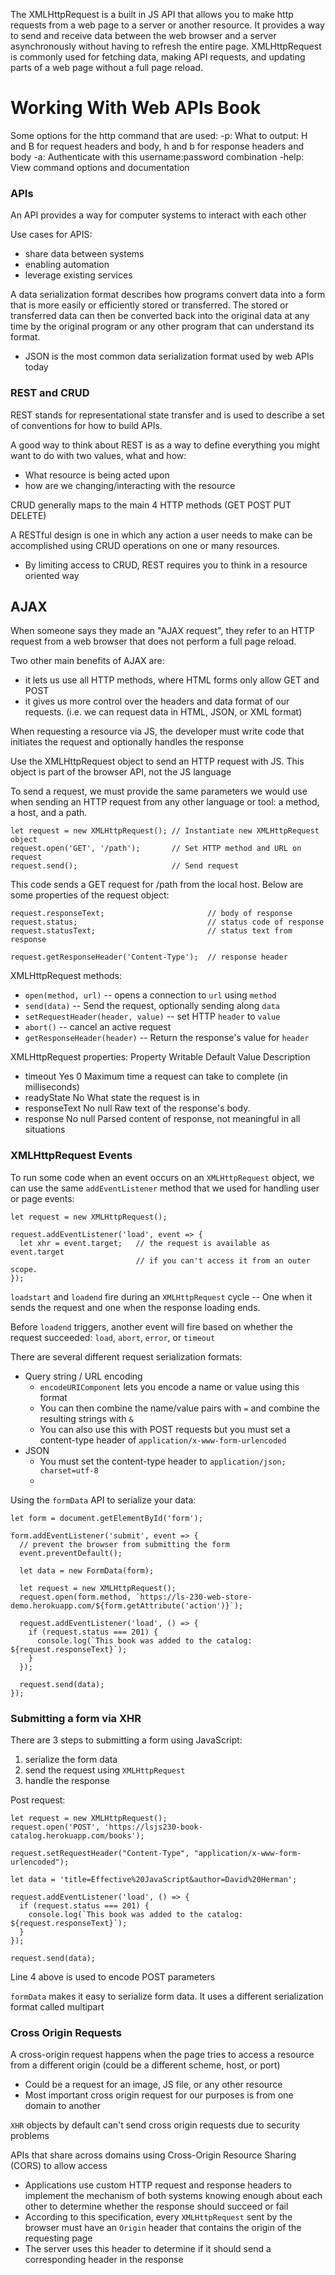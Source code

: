The XMLHttpRequest is a built in JS API that allows you to make http requests from a web page to a server or another resource. It provides a way to send and receive data between the web browser and a server asynchronously without having to refresh the entire page. XMLHttpRequest is commonly used for fetching data, making API requests, and updating parts of a web page without a full page reload.

# Working With Web APIs Book
Some options for the http command that are used:
-p: What to output: H and B for request headers and body, h and b for response headers and body
-a: Authenticate with this username:password combination
-help: View command options and documentation

### APIs
An API provides a way for computer systems to interact with each other

Use cases for APIS:
 - share data between systems
 - enabling automation
 - leverage existing services

A data serialization format describes how programs convert data into a form that is more easily or efficiently stored or transferred. The stored or transferred data can then be converted back into the original data at any time by the original program or any other program that can understand its format.
 - JSON is the most common data serialization format used by web APIs today

### REST and CRUD
REST stands for representational state transfer and is used to describe a set of conventions for how to build APIs.

A good way to think about REST is as a way to define everything you might want to do with two values, what and how:
 - What resource is being acted upon
 - how are we changing/interacting with the resource

CRUD generally maps to the main 4 HTTP methods (GET POST PUT DELETE)

A RESTful design is one in which any action a user needs to make can be accomplished using CRUD operations on one or many resources. 
 - By limiting access to CRUD, REST requires you to think in a resource oriented way



## AJAX
When someone says they made an "AJAX request", they refer to an HTTP request from a web browser that does not perform a full page reload.

Two other main benefits of AJAX are:
 - it lets us use all HTTP methods, where HTML forms only allow GET and POST
 - it gives us more control over the headers and data format of our requests. (i.e. we can request data in HTML, JSON, or XML format)

When requesting a resource via JS, the developer must write code that initiates the request and optionally handles the response

Use the XMLHttpRequest object to send an HTTP request with JS. This object is part of the browser API, not the JS language

To send a request, we must provide the same parameters we would use when sending an HTTP request from any other language or tool: a method, a host, and a path.
```JS
let request = new XMLHttpRequest(); // Instantiate new XMLHttpRequest object
request.open('GET', '/path');       // Set HTTP method and URL on request
request.send();                     // Send request
```
This code sends a GET request for /path from the local host. Below are some properties of the request object:
```JS
request.responseText;                       // body of response
request.status;                             // status code of response
request.statusText;                         // status text from response

request.getResponseHeader('Content-Type');  // response header
```

XMLHttpRequest methods:
 - `open(method, url)` -- opens a connection to `url` using `method`
 - `send(data)` -- Send the request, optionally sending along `data`
 - `setRequestHeader(header, value)` -- set HTTP `header` to `value`
 - `abort()` -- cancel an active request
 - `getResponseHeader(header)` -- Return the response's value for `header`

XMLHttpRequest properties:
Property	      Writable	Default Value	Description
- timeout	      Yes	      0	           Maximum time a request can take to complete (in milliseconds)
- readyState	  No		                 What state the request is in
- responseText	No	      null         Raw text of the response's body.
- response	    No	      null	       Parsed content of response, not meaningful in all situations

### XMLHttpRequest Events

To run some code when an event occurs on an `XMLHttpRequest` object, we can use the same `addEventListener` method that we used for handling user or page events:

```JS
let request = new XMLHttpRequest();

request.addEventListener('load', event => {
  let xhr = event.target;   // the request is available as event.target
                            // if you can't access it from an outer scope.
});
```
`loadstart` and `loadend` fire during an `XMLHttpRequest` cycle -- One when it sends the request and one when the response loading ends.

Before `loadend` triggers, another event will fire based on whether the request succeeded: `load`, `abort`, `error`, or `timeout`

There are several different request serialization formats:
 - Query string / URL encoding
   - `encodeURIComponent` lets you encode a name or value using this format
   - You can then combine the name/value pairs with `=` and combine the resulting strings with `&`
   - You can also use this with POST requests but you must set a content-type header of `application/x-www-form-urlencoded`
 - JSON
   - You must set the content-type header to `application/json; charset=utf-8`
   -  

Using the `formData` API to serialize your data:
```JS
let form = document.getElementById('form');

form.addEventListener('submit', event => {
  // prevent the browser from submitting the form
  event.preventDefault();

  let data = new FormData(form);

  let request = new XMLHttpRequest();
  request.open(form.method, `https://ls-230-web-store-demo.herokuapp.com/${form.getAttribute('action')}`);

  request.addEventListener('load', () => {
    if (request.status === 201) {
      console.log(`This book was added to the catalog: ${request.responseText}`);
    }
  });

  request.send(data);
});
```

### Submitting a form via XHR
There are 3 steps to submitting a form using JavaScript:
 1. serialize the form data
 2. send the request using `XMLHttpRequest`
 3. handle the response

Post request:
```JS
let request = new XMLHttpRequest();
request.open('POST', 'https://lsjs230-book-catalog.herokuapp.com/books');

request.setRequestHeader("Content-Type", "application/x-www-form-urlencoded");

let data = 'title=Effective%20JavaScript&author=David%20Herman';

request.addEventListener('load', () => {
  if (request.status === 201) {
    console.log(`This book was added to the catalog: ${request.responseText}`);
  }
});

request.send(data);
```
Line 4 above is used to encode POST parameters

`formData` makes it easy to serialize form data. It uses a different serialization format called multipart

### Cross Origin Requests
A cross-origin request happens when the page tries to access a resource from a different origin (could be a different scheme, host, or port)
 - Could be a request for an image, JS file, or any other resource
 - Most important cross origin request for our purposes is from one domain to another

`XHR` objects by default can't send cross origin requests due to security problems

APIs that share across domains using Cross-Origin Resource Sharing (CORS) to allow access
 - Applications use custom HTTP request and response headers to implement the mechanism of both systems knowing enough about each other to determine whether the response should succeed or fail
 - According to this specification, every `XMLHttpRequest` sent by the browser must have an `Origin` header that contains the origin of the requesting page
 - The server uses this header to determine if it should send a corresponding header in the response






